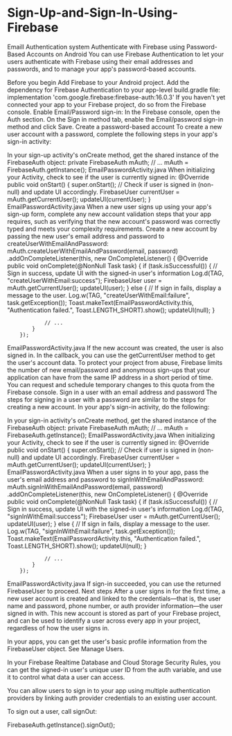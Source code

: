 # Sign-Up-and-Sign-In-Using-Firebase
Emaill Authentication system
Authenticate with Firebase using Password-Based Accounts on Android
You can use Firebase Authentication to let your users authenticate with Firebase using their email addresses and passwords, and to manage your app's password-based accounts.

Before you begin
Add Firebase to your Android project.
Add the dependency for Firebase Authentication to your app-level build.gradle file:
implementation 'com.google.firebase:firebase-auth:16.0.3'
If you haven't yet connected your app to your Firebase project, do so from the Firebase console.
Enable Email/Password sign-in:
In the Firebase console, open the Auth section.
On the Sign in method tab, enable the Email/password sign-in method and click Save.
Create a password-based account
To create a new user account with a password, complete the following steps in your app's sign-in activity:

In your sign-up activity's onCreate method, get the shared instance of the FirebaseAuth object:
private FirebaseAuth mAuth;
// ...
mAuth = FirebaseAuth.getInstance();
EmailPasswordActivity.java
When initializing your Activity, check to see if the user is currently signed in:
@Override
public void onStart() {
    super.onStart();
    // Check if user is signed in (non-null) and update UI accordingly.
    FirebaseUser currentUser = mAuth.getCurrentUser();
    updateUI(currentUser);
}
EmailPasswordActivity.java
When a new user signs up using your app's sign-up form, complete any new account validation steps that your app requires, such as verifying that the new account's password was correctly typed and meets your complexity requirements.
Create a new account by passing the new user's email address and password to createUserWithEmailAndPassword:
mAuth.createUserWithEmailAndPassword(email, password)
        .addOnCompleteListener(this, new OnCompleteListener<AuthResult>() {
            @Override
            public void onComplete(@NonNull Task<AuthResult> task) {
                if (task.isSuccessful()) {
                    // Sign in success, update UI with the signed-in user's information
                    Log.d(TAG, "createUserWithEmail:success");
                    FirebaseUser user = mAuth.getCurrentUser();
                    updateUI(user);
                } else {
                    // If sign in fails, display a message to the user.
                    Log.w(TAG, "createUserWithEmail:failure", task.getException());
                    Toast.makeText(EmailPasswordActivity.this, "Authentication failed.",
                            Toast.LENGTH_SHORT).show();
                    updateUI(null);
                }

                // ...
            }
        });
EmailPasswordActivity.java
If the new account was created, the user is also signed in. In the callback, you can use the getCurrentUser method to get the user's account data.
To protect your project from abuse, Firebase limits the number of new email/password and anonymous sign-ups that your application can have from the same IP address in a short period of time. You can request and schedule temporary changes to this quota from the Firebase console.
Sign in a user with an email address and password
The steps for signing in a user with a password are similar to the steps for creating a new account. In your app's sign-in activity, do the following:

In your sign-in activity's onCreate method, get the shared instance of the FirebaseAuth object:
private FirebaseAuth mAuth;
// ...
mAuth = FirebaseAuth.getInstance();
EmailPasswordActivity.java
When initializing your Activity, check to see if the user is currently signed in:
@Override
public void onStart() {
    super.onStart();
    // Check if user is signed in (non-null) and update UI accordingly.
    FirebaseUser currentUser = mAuth.getCurrentUser();
    updateUI(currentUser);
}
EmailPasswordActivity.java
When a user signs in to your app, pass the user's email address and password to signInWithEmailAndPassword:
mAuth.signInWithEmailAndPassword(email, password)
        .addOnCompleteListener(this, new OnCompleteListener<AuthResult>() {
            @Override
            public void onComplete(@NonNull Task<AuthResult> task) {
                if (task.isSuccessful()) {
                    // Sign in success, update UI with the signed-in user's information
                    Log.d(TAG, "signInWithEmail:success");
                    FirebaseUser user = mAuth.getCurrentUser();
                    updateUI(user);
                } else {
                    // If sign in fails, display a message to the user.
                    Log.w(TAG, "signInWithEmail:failure", task.getException());
                    Toast.makeText(EmailPasswordActivity.this, "Authentication failed.",
                            Toast.LENGTH_SHORT).show();
                    updateUI(null);
                }

                // ...
            }
        });
EmailPasswordActivity.java
If sign-in succeeded, you can use the returned FirebaseUser to proceed.
Next steps
After a user signs in for the first time, a new user account is created and linked to the credentials—that is, the user name and password, phone number, or auth provider information—the user signed in with. This new account is stored as part of your Firebase project, and can be used to identify a user across every app in your project, regardless of how the user signs in.

In your apps, you can get the user's basic profile information from the FirebaseUser object. See Manage Users.

In your Firebase Realtime Database and Cloud Storage Security Rules, you can get the signed-in user's unique user ID from the auth variable, and use it to control what data a user can access.

You can allow users to sign in to your app using multiple authentication providers by linking auth provider credentials to an existing user account.

To sign out a user, call signOut:

FirebaseAuth.getInstance().signOut();
